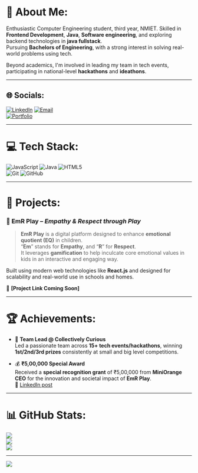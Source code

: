 # 💫 About Me:
Enthusiastic Computer Engineering student, third year, NMIET. 
Skilled in **Frontend Development**, **Java**, **Software engineering**, and exploring backend technologies in **java fullstack**.  
Pursuing **Bachelors of Engineering**, with a strong interest in solving real-world problems using tech.

Beyond academics, I'm involved in leading my team in tech events, participating in national-level **hackathons** and **ideathons**.

---

## 🌐 Socials:
[![LinkedIn](https://img.shields.io/badge/LinkedIn-%230077B5.svg?logo=linkedin&logoColor=white)](https://linkedin.com/in/latika-ray) 
[![Email](https://img.shields.io/badge/Email-D14836?logo=gmail&logoColor=white)](mailto:latikar109@gmail.com)  
[![Portfolio](https://img.shields.io/badge/Portfolio-000?style=flat&logo=vercel&logoColor=white)](https://yourportfolio.com)


---

# 💻 Tech Stack:
![JavaScript](https://img.shields.io/badge/javascript-%23323330.svg?style=for-the-badge&logo=javascript&logoColor=%23F7DF1E) 
![Java](https://img.shields.io/badge/java-%23ED8B00.svg?style=for-the-badge&logo=openjdk&logoColor=white) 
![HTML5](https://img.shields.io/badge/html5-%23E34F26.svg?style=for-the-badge&logo=html5&logoColor=white)  
![Git](https://img.shields.io/badge/git-%23F05033.svg?style=for-the-badge&logo=git&logoColor=white) 
![GitHub](https://img.shields.io/badge/github-%23121011.svg?style=for-the-badge&logo=github&logoColor=white)  

---

# 🚀 Projects:

### 🧠 EmR Play – *Empathy & Respect through Play*
> **EmR Play** is a digital platform designed to enhance **emotional quotient (EQ)** in children.  
> “**Em**” stands for **Empathy**, and “**R**” for **Respect**.  
> It leverages **gamification** to help inculcate core emotional values in kids in an interactive and engaging way.

Built using modern web technologies like **React.js** and designed for scalability and real-world use in schools and homes.

🔗 **[Project Link Coming Soon]**  

---

# 🏆 Achievements:

- 🥇 **Team Lead @ Collectively Curious**  
Led a passionate team across **15+ tech events/hackathons**, winning **1st/2nd/3rd prizes** consistently at small and big level competitions.

- 💰 **₹5,00,000 Special Award**  
Received a **special recognition grant** of ₹5,00,000 from **MiniOrange CEO** for the innovation and societal impact of **EmR Play**.  
🔗 [LinkedIn post](https://www.linkedin.com/posts/miniorange_identityshieldsummit25-innovationsandbox-activity-7284550042558898176-_rR1?utm_source=share&utm_medium=member_android) 

---

# 📊 GitHub Stats:
![](https://github-readme-stats.vercel.app/api?username=your-github-username&theme=tokyonight&hide_border=false&include_all_commits=true&count_private=true)<br/>
![](https://github-readme-streak-stats.herokuapp.com/?user=your-github-username&theme=tokyonight&hide_border=false)<br/>
![](https://github-readme-stats.vercel.app/api/top-langs/?username=your-github-username&theme=tokyonight&hide_border=false&layout=compact)

---

[![](https://visitcount.itsvg.in/api?id=your-github-username&icon=0&color=0)](https://visitcount.itsvg.in)

<!-- Created with ❤️ by Latika using GPRM ( https://gprm.itsvg.in ) -->

